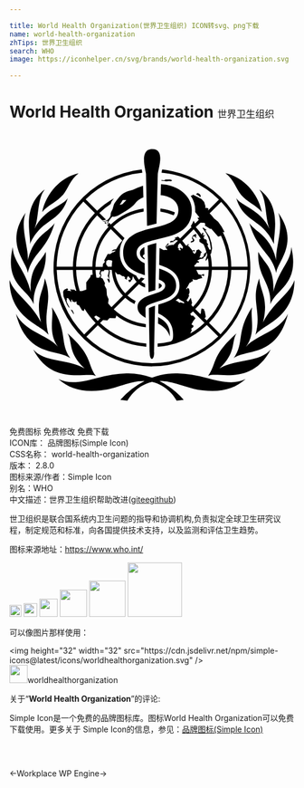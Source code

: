 ```yaml
---

title: World Health Organization(世界卫生组织) ICON转svg、png下载
name: world-health-organization
zhTips: 世界卫生组织
search: WHO
image: https://iconhelper.cn/svg/brands/world-health-organization.svg

---
```


# World Health Organization  <small style="font-size: 60%;font-weight: 100">世界卫生组织</small>

<div id="svg" class="svg-wrap">
<svg role="img" viewBox="0 0 24 24" xmlns="http://www.w3.org/2000/svg"><title>World Health Organization icon</title><path d="M12.0214 1.4122c-1.064 0-.6118 1.5783-.5273 2.0925 0 .025.0857 3.5707.1024 4.3789.1619-.0429.3226-.0822.4761-.119l.3214-.081c.0154-.782.094-4.1658.0964-4.1837.0702-.551.6272-2.0877-.469-2.0877zm-.3118 12.0405c.119-.0405.238-.0762.3452-.1107l.2297-.0714c0-.2274.069-3.372.0809-3.9433a7.2271 7.2271 0 0 0-.732.2107c.0083.4285.0702 3.5719.0762 3.9147zm.3928 1.1926c-.0405.0143-.144.0583-.2095.081-.0655.0226-.1571.0606-.1571.0845 0 .0238.0666 3.6195.0666 3.6992 0 .744.3785.7487.3785 0 0-.0535.0762-3.9159.0762-3.9159s-.0905.0298-.1547.0512zm-.8558-10.1468a5.4953 5.4953 0 0 0-.8332.3392c-.2975.0988-.7141.119-1.151.588a5.8905 5.8905 0 0 0-.3963.5094c-.131.188-.1369.4904-.238.6535-.1381.238-.1048.3701-.1048.3701v.0072a.632.632 0 0 1-.1595.2952.6046.6046 0 0 1-.5546.2213c.1975.0988.476-.0392.476-.0392a3.6433 3.6433 0 0 0-.1047.3927c.2214-.501.425-.6843.488-.7355.0952.0214.2928.013.6594-.1976.4142-.238 1.0367-.6249 1.2129-.87a1.6175 1.6175 0 0 1 .7332-.5535c-.0131-.3773-.0203-.7035-.0274-.9808zM9.4993 6.0637L9.284 6.11l.257-.413.3.0095zm1.2795 8.64c0 .4665.3452.714.6892.9128 0-.0785-.0143-.801-.0143-.8129.0071-.144.1464-.2309.2595-.2845a5.6 5.6 0 0 1 .5463-.2082c.1023-.0358.1892-.0703.2868-.0988.6904-.2083 1.489-.4761 1.489-1.3093 0-.8332-.6844-1.1902-1.4283-1.4438 0 .2678-.013.6594-.019.9296.3166.119.526.275.526.5142 0 .3011-.3213.476-.5486.5618a5.9252 5.9252 0 0 1-.2797.0976c-.1833.0571-.381.119-.5654.1904a2.7126 2.7126 0 0 0-.2797.119c-.3285.1643-.663.406-.6618.832zm4.5753-8.1496c0-.8534-.619-1.8009-2.1365-2.1353a3.6528 3.6528 0 0 0-.463-.0536c0 .1286-.0095.4237-.0095.4237 0 .0929-.0095.4345-.012.5083a2.1424 2.1424 0 0 1 .2917.0404c.882.2107 1.1974.7142 1.1974 1.2165 0 .8105-.6927 1.1164-1.5473 1.3473l-.2821.0738c-.2583.0643-.5237.1262-.7868.1964a10.782 10.782 0 0 0-.2797.0797c-.9438.288-1.7556.7427-1.7556 1.9044 0 1.1617.926 1.5878 1.8294 1.8663q-.0083-.4987-.019-1.0022c-.3988-.1868-.6797-.4332-.6797-.8474 0-.4142.256-.6499.6475-.8332a3.0192 3.0192 0 0 1 .2786-.1083c.225-.0762.476-.1416.7439-.2059l.282-.0678c1.2724-.2976 2.7007-.6963 2.7007-2.4031zm-2.8482 9.5362c.4284.2166.8236.5165.989 1.0843.0726-.9403-.4546-1.3474-.9771-1.6223l-.012.538zM19.5199 5.29c.4595.5475 1.2629.87 1.733 1.4188-.3368-1.6223-1.589-2.947-3.0696-3.2637.7225.544.8784 1.2998 1.3366 1.845zM1.7235 9.4023c1.02-2.2198 2.5423-1.7497 3.1862-3.8647-.357.6487-2.0234.9224-2.7982 2.5852.394-.988.1964-2.4995.863-3.3148-1.9926 1.47-1.144 3.848-1.251 4.5943zm1.8472 5.324c.1833.864-.357 2.1114.5 3.304-.8856-.9926-2.7614-1.245-3.5256-2.7542.9522 3.6898 3.4517 2.928 4.5694 3.729-.9237-1.327-.1679-2.209-1.5438-4.2789zm-.2868 2.315c-.5463-2.0603.4273-2.7745-.3166-4.7503-.0774 1.114-.8201 1.6568-.319 3.6898C1.7639 14.2597.3963 13.6169 0 12.4338c.0274 3.2351 2.6269 3.7148 3.2839 4.6075zm3.992 3.4517c-.7653-1.0594-.238-1.658-2.3923-3.5815.4546.7023-.0143 1.5854 1.4354 2.959-1.4188-.8332-3.3755-.4761-4.3194-1.5962 1.6211 3.103 4.4694 1.8366 5.2763 2.2222zm10.4051-.6225c1.4497-1.3736.9808-2.2615 1.4354-2.959-2.1495 1.9235-1.627 2.5221-2.3923 3.5815.807-.3857 3.6552.8807 5.2751-2.2187-.9427 1.1213-2.8994.763-4.3182 1.5997zm2.2484-1.8437c.8534-1.1903.3166-2.44.4999-3.3041-1.376 2.0698-.6201 2.9518-1.5473 4.2848 1.1236-.801 3.6135-.0416 4.5693-3.729-.763 1.5069-2.6364 1.7592-3.522 2.7519zm-3.435 2.6126a10.617 10.617 0 0 0-2.3508-.3571 5.6834 5.6834 0 0 0-2.1424.3642 5.687 5.687 0 0 0-2.1424-.3642 10.617 10.617 0 0 0-2.3508.357c-1.2938.344-2.4114.6106-3.3862.119.9343.8332 2.0234 1.1249 3.5981.9523 1.3093-.1405 2.3698-.7963 3.6052-.7868h.0488a6.6023 6.6023 0 0 0-2.0377 1.5842l.5952.0798s.6272-1.2605 2.0698-1.589c1.4426.3285 2.0698 1.589 2.0698 1.589l.5951-.0798a6.6213 6.6213 0 0 0-2.0377-1.5758h.0488c1.2355-.0096 2.2936.6463 3.604.7867 1.5748.1702 2.665-.1262 3.5994-.9522-.9748.4868-2.0925.2202-3.3863-.1238zM3.0553 10.0569c-.5333 1.0236-1.3617 1.2581-1.27 3.3767-.45-1.883-1.5188-2.5804-1.5057-3.7813-.7427 3.1303 1.2426 3.5016 1.752 4.8133-.075-1.8794 1.1248-2.259 1.0236-4.4087zm.745-2.4162c-.1856.2595-.3154.3702-.8105.7785a4.0194 4.0194 0 0 0-1.4426 2.353c.0512-1.1473-.6582-2.7958-.1869-3.998-1.8246 2.577.1048 4.1207.1726 5.0538.4737-1.796 1.5616-1.8103 2.2674-4.1873zm18.6511 3.1316A4.0254 4.0254 0 0 0 21.01 8.4192c-.4951-.4083-.6249-.519-.8105-.7785.7058 2.3805 1.7937 2.3912 2.2614 4.1873.0679-.9331 1.9972-2.4769.1714-5.0537.4761 1.202-.232 2.8506-.1809 3.998zm1.5473 1.6663c-.3963 1.1831-1.764 1.8258-2.6483 3.5517.5011-2.0377-.238-2.5805-.319-3.6898-.7439 1.9782.238 2.6888-.3166 4.7503.6582-.9022 3.2577-1.3819 3.2851-4.617zm-3.0506-2.3817c-.1011 2.1496 1.0998 2.5293 1.0236 4.404.5106-1.3093 2.4995-1.683 1.752-4.8134.0143 1.201-1.0545 1.9044-1.5008 3.7754.0833-2.1079-.7451-2.3424-1.2748-3.366zM4.4824 5.296c.4607-.5474.6166-1.3009 1.3379-1.8448-1.4807.3166-2.7376 1.6413-3.0697 3.2636.463-.5546 1.2677-.8772 1.727-1.4247zm14.6126.2476c.644 2.1151 2.1663 1.645 3.1851 3.8648-.106-.7463.7427-3.1244-1.2497-4.5944.6665.8165.469 2.327.8629 3.3148-.7773-1.6687-2.44-1.9424-2.803-2.5911zm-5.1692 1.195a4.9895 4.9895 0 0 0-1.2176-.3273v.2714a4.761 4.761 0 0 1 1.1188.307.7141.7141 0 0 0 .0988-.251zM13.6175 4.12l.081-.0726-.1548-.0655-.407-.0083-.106.0738-.238-.0202v.0583a4.136 4.136 0 0 1 .419.044l.1987-.0178zm-.789 8.778c0-.069-.0917-.1368-.2274-.2011h-.025c0 .056 0 .332-.0084.4666.1679-.075.2607-.156.2607-.2655zM8.1126 7.7205a1.2997 1.2997 0 0 1 .0345-.1488.6891.6891 0 0 1-.1666.0167zm3.8956 11.9738a8.3031 8.3031 0 0 0 .8463-16.5598c0 .0155 0 .0321-.0095.0476-.0167.081-.0322.1535-.044.2178a8.0163 8.0163 0 0 1 4.8359 2.2615l-.9165.9165.0345-.162-.119-.0523-.1643-.0095.0345-.106-.1106-.3749-.2286-.2511-.7141-.3773-.062.0655-.1296.038a2.1424 2.1424 0 0 1 .3785 1.2034v.163l.357.4464-.1666.038.1107.1667-.313.3118-.1262-.238a2.133 2.133 0 0 1-.238.4678l.0702.0642-.9653.9653a3.2917 3.2917 0 0 0-.181-.1607 4.5833 4.5833 0 0 1-.2832.119l.0821.0643-.0488.0488-.119.0631-.0417.119-.0702-.0702-.2035.0679.056.0892.1404-.0369.0916.0072.0072-.05.0702-.0357.0214-.0417.1262-.0357h.0988c.019.0167.0392.0345.057.0524l-.388.369-.0285-.0405-.4.0654-.0892.0893-.0869.0107.2476-.238-.088-.044-.2322.3094.0679-.0071v.119l.0845.0333.0166.119-.1392-.0273-.1452.0261-.3571-.1797-.0286 1.4164c.8332.2785 1.708.6808 1.708 1.7378a1.3093 1.3093 0 0 1-.595 1.1164l-.018.0119-.0261.0179c-.3357.2213-.7665.3404-1.1403.457l-.0107.7403c.5951.2952 1.3152.7249 1.2486 1.9544-.0084.3023-.1262.3856-.2274.413a6.2511 6.2511 0 0 1-1.0712.1702v.2702a6.6499 6.6499 0 0 0 4.1397-1.8282l.964.9641a8.0186 8.0186 0 0 1-11.1049.0226l.9641-.964a6.6451 6.6451 0 0 0 4.0814 1.8031v-.2702a6.3785 6.3785 0 0 1-3.8945-1.7222l.257-.2583.3572.0405.188-.2024.4928.0167.0726-.1702-.0179-.0726a4.999 4.999 0 0 0 2.5102 1.0033v-.2713a4.7526 4.7526 0 0 1-2.7042-1.2403l.9653-.9652a3.4338 3.4338 0 0 0 .782.5249.913.913 0 0 1 .0976-.2536 3.1208 3.1208 0 0 1-.6892-.463l.9677-.9664a1.7687 1.7687 0 0 0 .5166.2868v-.2904a1.4842 1.4842 0 0 1-.319-.1893l.2725-.2725a6.7378 6.7378 0 0 1-.288-.0929l-.1833.1833a1.4759 1.4759 0 0 1-.2309-.344 3.2815 3.2815 0 0 1-.476-.2547 1.8675 1.8675 0 0 1-.9035-1.6401 1.9687 1.9687 0 0 1 .3904-1.2498l-.9617-.9617a4.7502 4.7502 0 0 1 2.5757-1.2664c0-.0928 0-.1845-.006-.2714a5.0204 5.0204 0 0 0-2.76 1.3498l-.1631-.1595a4.504 4.504 0 0 0-.1297.2511l.1023.1036a5.0145 5.0145 0 0 0-1.364 3.3552H5.6096a6.382 6.382 0 0 1 1.7699-4.3253l.4332.4345a.5487.5487 0 0 0 .062 0 .6546.6546 0 0 0 .2463-.0715l-.551-.551a6.488 6.488 0 0 1 .9521-.7594 1.7925 1.7925 0 0 1 .0679-.2 3.2053 3.2053 0 0 1 .2083-.2797 6.6653 6.6653 0 0 0-1.4188 1.0462l-.9641-.964a7.9984 7.9984 0 0 1 4.7729-2.2377 2.1298 2.1298 0 0 1-.012-.0595c-.0118-.0631-.0261-.1333-.0392-.2071a8.3043 8.3043 0 0 0 .8665 16.5622zm1.7985-5.731v-.0071zm4.0206-8.108a8.0056 8.0056 0 0 1 2.2198 5.4561h-1.37a6.626 6.626 0 0 0-.7141-2.9137l.0119-.0238.094.05.0226-.0726-.238-.4273-.2892-.3999-.3428-.2797c-.119-.1452-.238-.2857-.3654-.4213zm-1.7437 1.7462l.3273.0143.0786.094-.0393.1392.4511.2857.0893-.0107.5832.6665.238-.0833a6.3559 6.3559 0 0 1 .5952 2.6042h-1.364a4.9728 4.9728 0 0 0-.1274-1.0378l.063-.0846.0846-.4272-.0643-.4595-.1642-.5284-.381-.557.093.0487.0463-.0464-.3059-.2071-.0202.0678.3059.4369.1726.357.119.3571.0393.238.063.4024-.119.0083s-.132-.2464-.1725-.3476l.0607-.0916-.119-.1666V9.107l-.0834-.1047-.1035.013a2.924 2.924 0 0 0-.119-.2035l.0737.037.019-.0191-.0392-.0857.0893-.05-.0405-.05-.1321.05.0488-.207-.0786-.0453-.0702.1654a5.0752 5.0752 0 0 0-.4963-.6308zm-.2737 3.1981l.2451-.1333.25-.038.0547-.119.1393-.0834.0536-.119.0428-.2012a4.071 4.071 0 0 1 .0548.2155l-.1321.394v.1332l.1916-.2559a4.611 4.611 0 0 1 .0678.7142h-1.1902l-.0274-.1036.1393-.1107.0273-.0666.0607-.0452.162-.0167.0166-.0714zm-1.6378-.9367l.119-.0285v-.0286l-.119-.0821.0416-.2571.1464-.1464a3.2327 3.2327 0 0 1 .2536.3297l-.0512.1583-.1333-.0952-.1012.0273.05.094h.05l-.056.1393-.038-.056zm.5225 4.5313l-.2952-.0833-.088.032-.1667-.1273-.1571-.056c.0774-.0559.1524-.119.225-.176l.238.1713.1857.0976.0916.0917zm-.15-5.2633l.9653-.9653a4.8121 4.8121 0 0 1 .5951.8023l-.119.0333.006.2154.357.2286a4.6657 4.6657 0 0 1 .2262.6094l-.0631.0928-.131.0833-.032.2-.0893.05-.075.088-.075-.0273h-.1333l.0774-.1048.0559-.2725.088-.0548-.2487-.2559-.194.0655-.044.182-.119.1322-.1274-.1048-.0452-.1118.0726-.0453.0404.0738.0595-.0226-.0261-.119h-.0845l-.006.05-.056.0107-.3035-.3559-.1023-.0774.0393-.0428.0904-.031-.0833-.0333s-.106.0238-.119.0238l.0607.0762h-.1524a3.2982 3.2982 0 0 0-.3047-.3928zm.4916 5.136l-.131-.131.1-.1298.1262-.257-.0488-.0715.0833-.1904-.0095-.1714-.05-.1773-.119-.0417-.044.1-.0715-.019a3.235 3.235 0 0 0 .2857-.4988l.119-.0523.069-.0929.0334.0381.0833-.1-.0666-.0833.0607-.0167.1118.0453h.2107l.1274-.0667.3332-.088-.063-.1107-.0215-.1345.1786.0785.0666-.0393-.0333-.138-.2154.0869-.238-.05-.1834-.375h1.0439a4.7514 4.7514 0 0 1-1.3176 3.1042l-.1429-.144.062-.1917-.112-.4225zm.1845 2.6625l.1285-.2762-.05-.119.1893-.1666v-.1l-.1619-.1012.1333-.2654.2-.2618-.2-.2155h-.15l-.0928-.1511a7.5411 7.5411 0 0 0 .238-.206l.9654.9653a6.4725 6.4725 0 0 1-1.1998.8987zm1.2045-1.2736l.1071-.119-.1011-.5285-.069-.0273.0428-.0893-.2285-.0714-.044.188-.0227.238-.0476.0441-.4166-.4166a5.0192 5.0192 0 0 0 1.3973-3.2934h1.3653a6.3737 6.3737 0 0 1-1.7973 4.2587zm.3761.375a6.6463 6.6463 0 0 0 1.877-4.4492h1.364a8.008 8.008 0 0 1-2.2757 5.4144zm-8.2126-1.3224a5.1601 5.1601 0 0 1-.2833-.319l.0417-.3452-.144-.3308-.0358-.5178-.1618-.3142.0333-.1952-.1952-.375-.1702-.0856.069-.1988-.0702-.1571.0702-.1798h.1869l.0654-.1083h.319l.0488.094-.0595.3298-.038.0559.119.2607-.0786.0428-.0548-.069-.0238.0262.0548.1547.094.181h.044l.031-.1762-.0452-.0596v-.1095l-.0143-.2261.0595-.3975-.0643-.1072h.2286a3.3898 3.3898 0 0 0 .939 2.1627zm-.9046-2.6673l-.1286.2023h-.2213l-.0179-.013a4.849 4.849 0 0 1-.069-.6488h.4106l-.0988.3285zm.4487-.9368l.025-.2713.1619-.094.2892.0511.044.0524a3.2136 3.2136 0 0 0-.044.469h-.3273zm1.389 1.02l.0679-.0344.1702.1345-.0774.063.2012.1334-.0048-.1429.1071-.1773.1119.119.119.1643-.219.0452.094.188.144-.0761-.0142-.0595.1071-.0727.063-.2975a1.7746 1.7746 0 0 0 .3131.476l-.964.9642a3.1196 3.1196 0 0 1-.8451-1.8116l.1975.2107h.1857zm-.9926-3.9825l.964.9653a3.441 3.441 0 0 0-.5117.7368h-.0667l-.1357.0416h-.0476l-.144.1345.182-.038.1643-.0417-.0285.063-.144.0882h-.0726l-.212.1618-.2046-.0166-.2964.5522.0583.1107-.1607.1786-.025.238h-.6046a4.7514 4.7514 0 0 1 1.2855-3.1744zM7.283 15.4202l.3059.1797.063.0428-.2213.2214q-.1548-.1607-.3-.332zm-.306-3.8386c0 .1321.0168.2643.031.394l-.1666.038-.0345.1691-.3476.4428.0084.6082-.3571.119h-.1952a6.3654 6.3654 0 0 1-.3047-1.7723zm-1.3473 1.764l-.0797-.0155-.075-.0845-.3833-.0333.119.1606-.357-.0666.0928-.0857-.0869-.0857-.2559.1119-.0916.169.0357.3892.2952.6999.1416.2213.081.0298-.2226-.4225-.0488-.2155.05-.0523-.031-.119.1345.0178.206.3118.0511.0203v-.2274l.0833.0488.0179.119.2166.0572.0905-.0643.031.0214v.1655l.0951.119.119.0262.2524.4273.1535.0428.0476-.2a6.7034 6.7034 0 0 0 .9403 1.2141l-.964.9641a8.0127 8.0127 0 0 1-2.3115-5.4287h1.3652a6.6451 6.6451 0 0 0 .288 1.764zm.5952-7.514l.964.964a6.6546 6.6546 0 0 0-1.8496 4.5158h-1.364A8.008 8.008 0 0 1 6.219 5.8316zm9.879-.4975l-.0822-.1333-.1785-.0893-.1393.106.1786.0951.1916.1464zm-.8344 3.8504v.1047l.238-.0702.0726-.144-.163-.2143.0869-.1309.2202.1571.0404-.0321-.044-.031-.05-.0952.0905-.0523-.0881-.119-.2071.1047-.069.1297-.0417.113.0916.1536-.0333.0714zm-9.8671 6.1202l.0179-.0619-.119-.2666-.1453-.0536zm5.5798-5.1276c0 .2286.1393.3904.3928.5297v-.1024l-.1595-.1594.0845-.1536.069-.019c0-.2666-.0106-.5654-.0118-.6082h-.012c-.2356.1309-.363.288-.363.513Z"/></svg>
</div>
<detail full-name='world-health-organization'></detail>

<div class="detail-page">
<p>
<span><span class="badge-success badge">免费图标</span> <span class="badge-success badge">免费修改</span>  <span class="badge-success badge">免费下载</span> </span>
<br/>
<span>
ICON库：
<span class="badge-secondary badge">品牌图标(Simple Icon)</span> 
</span>
<br/>
<span>
CSS名称：
<span class="badge-secondary badge">world-health-organization</span> 
</span>

<br/>
<span>
版本：
<span class="badge-secondary badge">2.8.0</span> 
</span>
<br/>
<span>图标来源/作者：<span class="badge-light badge">Simple Icon</span></span> 
<br/>
<span>别名：<span class="badge-light badge">WHO</span></span><br/><span class="zh-detail">中文描述：<span class="badge-primary badge">世界卫生组织</span><span class="help-link"><span>帮助改进</span>(<a href="https://gitee.com/liuwave/icon-helper/edit/master/json/brands/world-health-organization.json" target="_blank" rel="noopener noreferrer">gitee</a><a href="https://github.com/liuwave/icon-helper/edit/master/json/brands/world-health-organization.json" target="_blank" rel="noopener noreferrer">github</a></span>)</span><br/>
</p>
</div><div class="description description alert alert-light"><p>世卫组织是联合国系统内卫生问题的指导和协调机构,负责拟定全球卫生研究议程，制定规范和标准，向各国提供技术支持，以及监测和评估卫生趋势。</p><p>图标来源地址：<a href="https://www.who.int/" target="_blank" rel="noopener noreferrer">https://www.who.int/</a></p></div>
<div class="alert alert-dark">
<img height="21" width="21" src="https://cdn.jsdelivr.net/npm/simple-icons@latest/icons/worldhealthorganization.svg" />
<img height="24" width="24" src="https://cdn.jsdelivr.net/npm/simple-icons@latest/icons/worldhealthorganization.svg" />
<img height="32" width="32" src="https://cdn.jsdelivr.net/npm/simple-icons@latest/icons/worldhealthorganization.svg" />
<img height="48" width="48" src="https://cdn.jsdelivr.net/npm/simple-icons@latest/icons/worldhealthorganization.svg" />
<img height="64" width="64" src="https://cdn.jsdelivr.net/npm/simple-icons@latest/icons/worldhealthorganization.svg" />
<img height="96" width="96" src="https://cdn.jsdelivr.net/npm/simple-icons@latest/icons/worldhealthorganization.svg" />

</div>
<div>
  <p>可以像图片那样使用：    
  </p>
  <div class="alert alert-primary" style="font-size: 14px">
    &lt;img height="32" width="32" src="https://cdn.jsdelivr.net/npm/simple-icons@latest/icons/worldhealthorganization.svg" /&gt;
    <copy-btn content='<img height="32" width="32" src="https://cdn.jsdelivr.net/npm/simple-icons@latest/icons/worldhealthorganization.svg" />'></copy-btn>
  </div>
  <div class="alert alert-secondary">
    <img height="32" width="32" src="https://cdn.jsdelivr.net/npm/simple-icons@latest/icons/worldhealthorganization.svg" />worldhealthorganization
    <copy-btn content="worldhealthorganization" btn-title="复制图标名称"></copy-btn>
  </div>
</div>
<div class="icon-detail__container">
<p>关于“<b>World Health Organization</b>”的评论:</p>
</div>
<Vssue title="关于“World Health Organization”的评论" />
<div><p>Simple Icon是一个免费的品牌图标库。图标World Health Organization可以免费下载使用。更多关于  Simple Icon的信息，参见：<a target="_blank" href="https://iconhelper.cn/brands.html">品牌图标(Simple Icon)</a>
</p></div>


<div style="padding:2rem 0 " class="page-nav"><p class="inner"><span class="prev">←<router-link to="/icon/workplace.html">Workplace</router-link></span> <span class="next"><router-link to="/icon/wp-engine.html">WP Engine</router-link>→</span></p></div>
